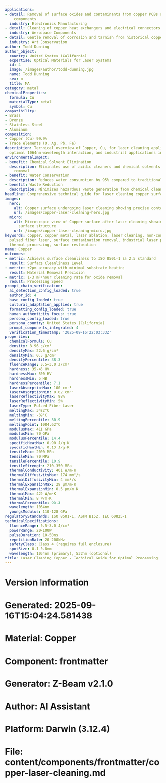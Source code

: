 ```yaml
---
applications:
- detail: Removal of surface oxides and contaminants from copper PCBs and electrical
    components
  industry: Electronics Manufacturing
- detail: Cleaning of copper heat exchangers and electrical connectors
  industry: Aerospace Components
- detail: Gentle removal of corrosion and tarnish from historical copper artifacts
  industry: Art Conservation
author: Todd Dunning
author_object:
  country: United States (California)
  expertise: Optical Materials for Laser Systems
  id: 4
  image: /images/author/todd-dunning.jpg
  name: Todd Dunning
  sex: m
  title: MA
category: metal
chemicalProperties:
  formula: Cu
  materialType: metal
  symbol: Cu
compatibility:
- Brass
- Bronze
- Stainless Steel
- Aluminum
composition:
- Copper (Cu) 99.9%
- Trace elements (O, Ag, Pb, Fe)
description: Technical overview of Copper, Cu, for laser cleaning applications, including
  optimal 1064nm wavelength interaction, and industrial applications in surface preparation.
environmentalImpact:
- benefit: Chemical Solvent Elimination
  description: Eliminates use of acidic cleaners and chemical solvents for tarnish
    removal
- benefit: Water Conservation
  description: Reduces water consumption by 95% compared to traditional cleaning methods
- benefit: Waste Reduction
  description: Minimizes hazardous waste generation from chemical cleaning processes
headline: Comprehensive technical guide for laser cleaning copper surfaces
images:
  hero:
    alt: Copper surface undergoing laser cleaning showing precise contamination removal
    url: /images/copper-laser-cleaning-hero.jpg
  micro:
    alt: Microscopic view of Copper surface after laser cleaning showing detailed
      surface structure
    url: /images/copper-laser-cleaning-micro.jpg
keywords: copper, copper metal, laser ablation, laser cleaning, non-contact cleaning,
  pulsed fiber laser, surface contamination removal, industrial laser parameters,
  thermal processing, surface restoration
name: Copper
outcomes:
- metric: Achieves surface cleanliness to ISO 8501-1 Sa 2.5 standard
  result: Surface Cleanliness Level
- metric: ±2μm accuracy with minimal substrate heating
  result: Material Removal Precision
- metric: 1-3 m²/hour cleaning rate for oxide removal
  result: Processing Speed
prompt_chain_verification:
  ai_detection_config_loaded: true
  author_id: 4
  base_config_loaded: true
  cultural_adaptation_applied: true
  formatting_config_loaded: true
  human_authenticity_focus: true
  persona_config_loaded: true
  persona_country: United States (California)
  prompt_components_integrated: 4
  verification_timestamp: '2025-09-16T22:03:33Z'
properties:
  chemicalFormula: Cu
  density: 8.96 g/cm³
  densityMax: 22.6 g/cm³
  densityMin: 0.5 g/cm³
  densityPercentile: 38.3
  fluenceRange: 0.5–3.0 J/cm²
  hardness: 35-45 HV
  hardnessMax: 500 HV
  hardnessMin: 5 HB
  hardnessPercentile: 7.1
  laserAbsorptionMax: 100 cm⁻¹
  laserAbsorptionMin: 0.02 cm⁻¹
  laserReflectivityMax: 98%
  laserReflectivityMin: 5%
  laserType: Pulsed Fiber Laser
  meltingMax: 3422°C
  meltingMin: -39°C
  meltingPercentile: 30.9
  meltingPoint: 1084.62°C
  modulusMax: 411 GPa
  modulusMin: 70 GPa
  modulusPercentile: 14.4
  specificHeatMax: 0.90 J/g·K
  specificHeatMin: 0.13 J/g·K
  tensileMax: 2000 MPa
  tensileMin: 70 MPa
  tensilePercentile: 10.9
  tensileStrength: 210-350 MPa
  thermalConductivity: 401 W/m·K
  thermalDiffusivityMax: 174 mm²/s
  thermalDiffusivityMin: 4 mm²/s
  thermalExpansionMax: 29 µm/m·K
  thermalExpansionMin: 0.5 µm/m·K
  thermalMax: 429 W/m·K
  thermalMin: 8 W/m·K
  thermalPercentile: 93.3
  wavelength: 1064nm
  youngsModulus: 110-128 GPa
regulatoryStandards: ISO 8501-1, ASTM B152, IEC 60825-1
technicalSpecifications:
  fluenceRange: 0.5–3.0 J/cm²
  powerRange: 20-100W
  pulseDuration: 10-50ns
  repetitionRate: 20-200kHz
  safetyClass: Class 4 (requires full enclosure)
  spotSize: 0.1-0.8mm
  wavelength: 1064nm (primary), 532nm (optional)
title: Laser Cleaning Copper - Technical Guide for Optimal Processing
---
```


# Version Information
# Generated: 2025-09-16T15:04:24.581438
# Material: Copper
# Component: frontmatter
# Generator: Z-Beam v2.1.0
# Author: AI Assistant
# Platform: Darwin (3.12.4)
# File: content/components/frontmatter/copper-laser-cleaning.md